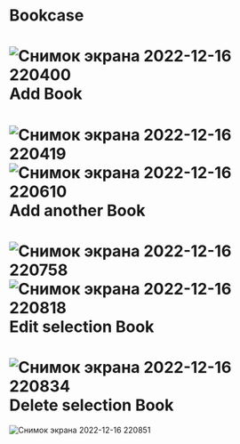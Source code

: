 # Bookcase
![Снимок экрана 2022-12-16 220400](https://user-images.githubusercontent.com/61525544/208128484-b8da5f56-c536-4934-a08d-026f69f65b42.png)
Add Book  
========
![Снимок экрана 2022-12-16 220419](https://user-images.githubusercontent.com/61525544/208128546-dd1891cf-d9cf-49bf-b722-19e818abcdb7.png)
![Снимок экрана 2022-12-16 220610](https://user-images.githubusercontent.com/61525544/208128671-425dd429-14e1-4085-86e0-aec4ef04c31b.png)
Add another Book  
================
![Снимок экрана 2022-12-16 220758](https://user-images.githubusercontent.com/61525544/208128686-0b13615c-7fa7-476f-b128-ca52311dd22e.png)
![Снимок экрана 2022-12-16 220818](https://user-images.githubusercontent.com/61525544/208128798-a3ae8908-a63f-4da9-8c29-b04c9570608b.png)
Edit selection Book  
===================
![Снимок экрана 2022-12-16 220834](https://user-images.githubusercontent.com/61525544/208128817-ee725474-9eca-43a1-8122-c36043f709b0.png)
Delete selection Book  
=====================
![Снимок экрана 2022-12-16 220851](https://user-images.githubusercontent.com/61525544/208128908-85166463-b4b7-4c06-bf73-fc582ae56614.png)
